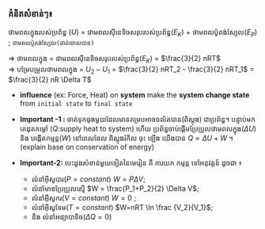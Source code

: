 

### គំនិតសំខាន់ៗ៖

ថាមពលក្នុងរបស់ប្រព័ន្ធ ($U$) = ថាមពលស៊ីនេទិចសរុបរបស់ប្រព័ន្ធ($E_{K}$)  + ថាមពលប៉ូតង់ស្យែល($E_{P}$) ; `ថាមពលប៉ូតង់ស្យែល(ផាត់ចោលបាន)`
<br>

$\Longrightarrow$ ថាមពលក្នុង = ថាមពលស៊ីនេទិចសរុបរបស់ប្រព័ន្ធ($E_K$) = $\frac{3}{2} nRT$
<br>
$\Longrightarrow$ បម្រែបម្រួលថាមពលក្នុង = $U_2 - U_1$ =  $\frac{3}{2} nRT_2 - \frac{3}{2} nRT_1$ = $\frac{3}{2} nR \Delta T$


- **influence** (ex: Force, Heat) on **system** make the **system change state** from `initial state` to `final state`
- **Important -1 :** ចាត់ទុកធុងមួយដែលមានគម្របអាចចល័តបាន(ពិស្តុង) ជាប្រព័ន្ធ។ បន្ទាប់មកគេដុតកម្តៅ ($Q$:supply heat to system)
  ហើយ ប្រព័ន្ធចាប់ផ្តើមប្រែប្រួលថាមពលក្នុង($\Delta U$)  និង បង្កើតកម្មន្ត($W$) នៅពេលដែល ពិស្តុងរំកិល ចុះ ឡើង យើងបាន $Q=\Delta U+W$ ។ 
  (explain base on conservation of energy)

- **Important-2:** បេះដូងសំខាន់មួយទៀតនៃមេរៀន គឺ ការយក កម្មន្ត ទៅអនុវត្តន៍ ដូចជា ៖
     -  លំនាំអ៊ីសូបារ($P=constant$)  $W = P \Delta V$;
     -  លំនាំមាឌប្រែប្រួលស្មើ $W = \frac{P_1+P_2}{2} \Delta V$;
     -  លំនាំអុីសូករ($V=constant$) $W = 0$ ;
     -  លំនាំអ៊ីសូទែម($T=constant$) $W=nRT \ln \frac {V_2}{V_1}$;
     -  និង លំនាំអដ្យាបាទិច($\Delta Q = 0$)
